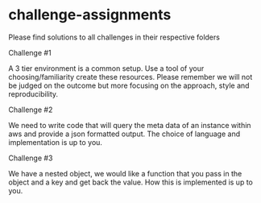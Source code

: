 # challenge-assignments

Please find solutions to all challenges in their respective folders

Challenge #1

A 3 tier environment is a common setup. Use a tool of your choosing/familiarity create these resources. Please remember we will not be judged on the outcome but more focusing on the approach, style and reproducibility.

 
Challenge #2

We need to write code that will query the meta data of an instance within aws and provide a json formatted output. The choice of language and implementation is up to you.

Challenge #3

We have a nested object, we would like a function that you pass in the object and a key and get back the value. How this is implemented is up to you.
